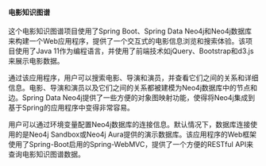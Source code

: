 #### 电影知识图谱
这个电影知识图谱项目使用了Spring Boot、Spring Data Neo4j和Neo4j数据库来构建一个Web应用程序，提供了一个交互式的电影信息浏览和搜索体验。该项目使用了Java 11作为编程语言，并使用了前端技术如jQuery、Bootstrap和d3.js来展示电影数据。

通过该应用程序，用户可以搜索电影、导演和演员，并查看它们之间的关系和详细信息。电影、导演和演员以及它们之间的关系都被建模为Neo4j数据库中的节点和边。Spring Data Neo4j提供了一些方便的对象图映射功能，使得将Neo4j集成到基于Spring的应用程序中变得非常容易。

用户可以通过环境变量配置Neo4j数据库的连接信息。默认情况下，数据库连接使用的是Neo4j Sandbox或Neo4j Aura提供的演示数据库。该应用程序的Web框架使用了Spring-Boot启用的Spring-WebMVC，提供了一个方便的RESTful API来查询电影知识图谱数据。
